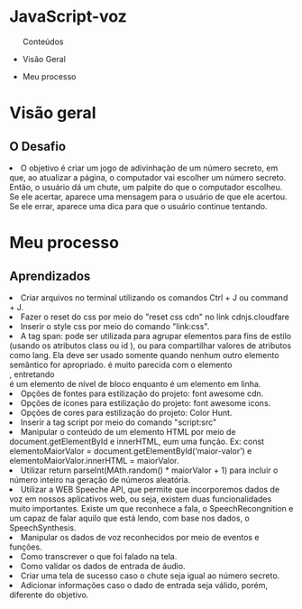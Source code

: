 <h1> JavaScript-voz </h1>

<ul>Conteúdos
  <li><p>Visão Geral</p></li> 
    <li><p>Meu processo</p></li>
  
  </ul>

  <h1>Visão geral</>

   <h2>O Desafio</h2>
<li>O objetivo é criar um jogo de adivinhação de um número secreto, em que, ao atualizar a página, o computador vai escolher um número secreto. Então, o usuário dá um chute, um palpite do que o computador escolheu. Se ele acertar, aparece uma mensagem para o usuário de que ele acertou. Se ele errar, aparece uma dica para que o usuário continue tentando.</li>

   <h1>Meu processo</>
  <h2>Aprendizados</h2>

  <li>Criar arquivos no terminal utilizando os comandos Ctrl + J ou command + J.</li>
  <li>Fazer o reset do css por meio do "reset css cdn" no link cdnjs.cloudfare</li>
  <li>Inserir o style css por meio do comando "link:css".</li>
  <li>A tag span: pode ser utilizada para agrupar elementos para fins de estilo (usando os atributos class ou id ), ou para compartilhar valores de atributos como lang. Ela deve ser usado somente quando nenhum outro elemento semântico for apropriado. <span> é muito parecida com o elemento <div> , entretando <div> é um elemento de nível de bloco enquanto <span> é um elemento em linha. </li>
  <li>Opções de fontes para estilização do projeto: font awesome cdn.</li>
  <li>Opções de ícones para estilização do projeto: font awesome icons.</li>
  <li>Opções de cores para estilização do projeto: Color Hunt.</li>
  <li>Inserir a tag script por meio do comando "script:src"</li>
  <li>Manipular o conteúdo de um elemento HTML por meio de document.getElementById e innerHTML, eum uma função. Ex: const elementoMaiorValor = document.getElementById(‘maior-valor’) e elementoMaiorValor.innerHTML = maiorValor.</li>
  <li>Utilizar  return parseInt(MAth.random() * maiorValor + 1) para incluir o número inteiro na geração de números aleatória.</li>
  <li>Utilizar a WEB Speeche API, que permite que incorporemos dados de voz em nossos aplicativos web, ou seja, existem duas funcionalidades muito importantes. Existe um que reconhece a fala, o SpeechRecongnition e  um capaz de falar aquilo que está lendo, com base nos dados, o SpeechSynthesis.</li>
  <li>Manipular os dados de voz reconhecidos por meio de eventos e funções.</li>
  <li>Como transcrever o que foi falado na tela.</li>
  <li>Como validar os dados de entrada de áudio.</li>
  <li>Criar uma tela de sucesso caso o chute seja igual ao número secreto.</li>
  <li>Adicionar informações caso o dado de entrada seja válido, porém, diferente do objetivo.</li>
  
